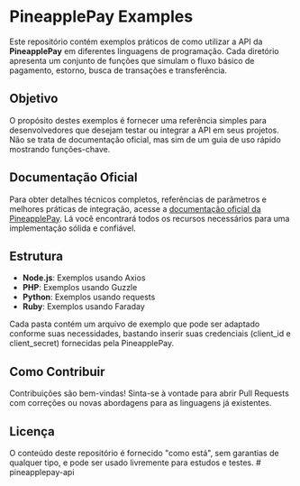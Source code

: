 # PineapplePay Examples

Este repositório contém exemplos práticos de como utilizar a API da **PineapplePay** em diferentes linguagens de programação. Cada diretório apresenta um conjunto de funções que simulam o fluxo básico de pagamento, estorno, busca de transações e transferência.

## Objetivo
O propósito destes exemplos é fornecer uma referência simples para desenvolvedores que desejam testar ou integrar a API em seus projetos. Não se trata de documentação oficial, mas sim de um guia de uso rápido mostrando funções-chave.

## Documentação Oficial
Para obter detalhes técnicos completos, referências de parâmetros e melhores práticas de integração, acesse a [documentação oficial da PineapplePay](https://pineapplepay.readme.io). Lá você encontrará todos os recursos necessários para uma implementação sólida e confiável.

## Estrutura
- **Node.js**: Exemplos usando Axios
- **PHP**: Exemplos usando Guzzle
- **Python**: Exemplos usando requests
- **Ruby**: Exemplos usando Faraday

Cada pasta contém um arquivo de exemplo que pode ser adaptado conforme suas necessidades, bastando inserir suas credenciais (client_id e client_secret) fornecidas pela PineapplePay.

## Como Contribuir
Contribuições são bem-vindas! Sinta-se à vontade para abrir Pull Requests com correções ou novas abordagens para as linguagens já existentes.

## Licença
O conteúdo deste repositório é fornecido "como está", sem garantias de qualquer tipo, e pode ser usado livremente para estudos e testes.
#   p i n e a p p l e p a y - a p i  
 
